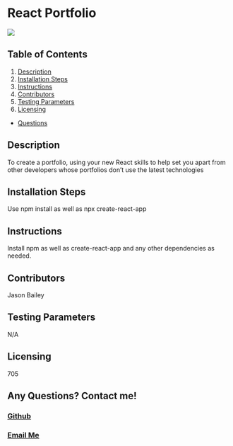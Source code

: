 
  # React Portfolio
  ![](https://img.shields.io/badge/license-JB-brightgreen)

  ## **Table of Contents**
  
  
  1. [Description](#description)
  2. [Installation Steps](#installation-steps)
  3. [Instructions](#instructions)
  4. [Contributors](#contributors)
  5. [Testing Parameters](#testing-parameters)
  6. [Licensing](#licensing)
  - [Questions](#github)
 
  
  
  ## Description
  To create a portfolio, using your new React skills to help set you apart from other developers whose portfolios don’t use the latest technologies
  ## Installation Steps
  Use npm install as well as npx create-react-app
  ## Instructions
  Install npm as well as create-react-app and any other dependencies as needed.
  ## Contributors
  Jason Bailey
  ## Testing Parameters
  N/A
  ## Licensing
  705

  ## Any Questions? Contact me!
  ### [Github](https://github.com/jayeebee)
  
  ### [Email Me](<mailto:jayeebee918@gmail.com>)
